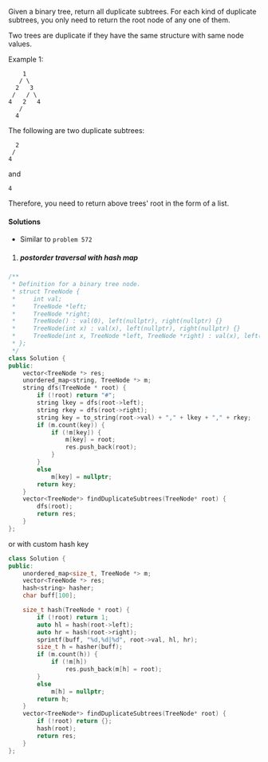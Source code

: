 Given a binary tree, return all duplicate subtrees. For each kind of duplicate subtrees, you only need to return the root node of any one of them.

Two trees are duplicate if they have the same structure with same node values.

Example 1:

        1
       / \
      2   3
     /   / \
    4   2   4
       /
      4
The following are two duplicate subtrees:

      2
     /
    4
and

    4
Therefore, you need to return above trees' root in the form of a list.

#### Solutions

- Similar to `problem 572`

1. ##### postorder traversal with hash map

```c++
/**
 * Definition for a binary tree node.
 * struct TreeNode {
 *     int val;
 *     TreeNode *left;
 *     TreeNode *right;
 *     TreeNode() : val(0), left(nullptr), right(nullptr) {}
 *     TreeNode(int x) : val(x), left(nullptr), right(nullptr) {}
 *     TreeNode(int x, TreeNode *left, TreeNode *right) : val(x), left(left), right(right) {}
 * };
 */
class Solution {
public:
    vector<TreeNode *> res;
    unordered_map<string, TreeNode *> m;
    string dfs(TreeNode * root) {
        if (!root) return "#";
        string lkey = dfs(root->left);
        string rkey = dfs(root->right);
        string key = to_string(root->val) + "," + lkey + "," + rkey;
        if (m.count(key)) {
            if (!m[key]) {
                m[key] = root;
                res.push_back(root);
            }
        }
        else
            m[key] = nullptr;
        return key; 
    }
    vector<TreeNode*> findDuplicateSubtrees(TreeNode* root) {
        dfs(root);
        return res;
    }
};
```

or with custom hash key

```c++
class Solution {
public:
    unordered_map<size_t, TreeNode *> m;
    vector<TreeNode *> res;
    hash<string> hasher;
    char buff[100];

    size_t hash(TreeNode * root) {
        if (!root) return 1;
        auto hl = hash(root->left);
        auto hr = hash(root->right);
        sprintf(buff, "%d,%d|%d", root->val, hl, hr);
        size_t h = hasher(buff);
        if (m.count(h)) {
            if (!m[h])
                res.push_back(m[h] = root);
        }
        else
            m[h] = nullptr;
        return h;
    }
    vector<TreeNode*> findDuplicateSubtrees(TreeNode* root) {
        if (!root) return {};
        hash(root);
        return res;
    }
};
```